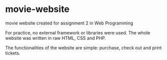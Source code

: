# movie-website
movie website created for assignment 2 in Web Programming

For practice, no external framework or libraries were used. The whole website was written in raw HTML, CSS and PHP. 

The functionalities of the website are simple: purchase, check out and print tickets. 
